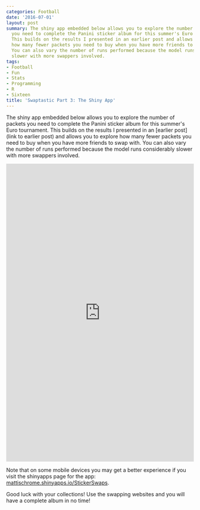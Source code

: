 ```yaml
---
categories: Football
date: '2016-07-01'
layout: post
summary: The shiny app embedded below allows you to explore the number of packets
  you need to complete the Panini sticker album for this summer's Euro tournament.
  This builds on the results I presented in an earlier post and allows you to explore
  how many fewer packets you need to buy when you have more friends to swap with.
  You can also vary the number of runs performed because the model runs considerably
  slower with more swappers involved.
tags:
- Football
- Fun
- Stats
- Programming
- R
- Sixteen
title: 'Swaptastic Part 3: The Shiny App'
---
```


The shiny app embedded below allows you to explore the number of packets you need to complete the Panini sticker album for this summer's Euro tournament. This builds on the results I presented in an [earlier post](link to earlier post) and allows you to explore how many fewer packets you need to buy when you have more friends to swap with. You can also vary the number of runs performed because the model runs considerably slower with more swappers involved.

<iframe src='https://mattischrome.shinyapps.io/StickerSwaps/' style='border: none; width: 100%; min-height: 800px;'></iframe>

Note that on some mobile devices you may get a better experience if you visit the shinyapps page for the app: [mattischrome.shinyapps.io/StickerSwaps](mattischrome.shinyapps.io/StickerSwaps).

Good luck with your collections! Use the swapping websites and you will have a complete album in no time!
